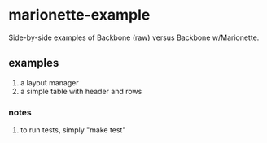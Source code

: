 marionette-example
==================

Side-by-side examples of Backbone (raw) versus Backbone w/Marionette.

examples
--------

1. a layout manager
1. a simple table with header and rows

### notes

1. to run tests, simply "make test"
